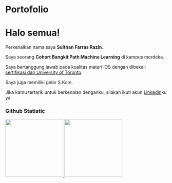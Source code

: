 # Portofolio

# Halo semua! 

Perkenalkan nama saya **Sulthan Farras Razin**.<br>

Saya seorang **Cohort Bangkit Path Machine Learning** di kampus merdeka.<br>

Saya bertanggung jawab pada kualitas materi iOS dengan dibekali [sertifikasi dari University of Toronto](https://www.coursera.org/account/accomplishments/specialization/CLKJD8XBXJ3M).<br>

Saya juga memiliki gelar S.Kom.<br>

Jika kamu tertarik untuk berkenalan denganku, silakan ikuti akun [Linkedin](https://www.linkedin.com/in/sulthan-razin-3993aa244/)ku ya.

### Github Statistic
<p align="left">
<a href="https://github.com/penuliscode">
  <img height="180em" src="https://github-readme-stats-eight-theta.vercel.app/api?username=penuliscode&show_icons=true&theme=algolia&include_all_commits=true&count_private=true"/>
  <img height="180em" src="https://github-readme-stats-eight-theta.vercel.app/api/top-langs/?username=penuliscode&layout=compact&layout=compact&theme=algolia"/>
</a>
</p>

